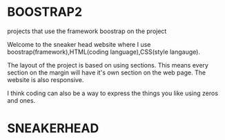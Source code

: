 # BOOSTRAP2
projects that use the framework boostrap on the project

Welcome to the sneaker head website where I use boostrap(framework),HTML(coding language),CSS(style langauge).

The layout of the project is based on using sections.
This means every section on the margin will have it's own section on the web page.
The website is also responsive.

I think coding can also be a way to express the things you like using zeros and ones.


# SNEAKERHEAD
